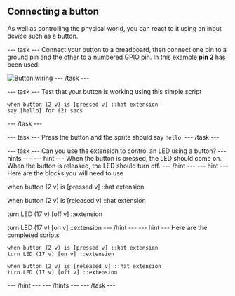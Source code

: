 ## Connecting a button

As well as controlling the physical world, you can react to it using an input device such as a button.

--- task ---
Connect your button to a breadboard, then connect one pin to a ground pin and the other to a numbered GPIO pin. In this example **pin 2** has been used:

![Button wiring](images/button.png)
--- /task ---

--- task ---
Test that your button is working using this simple script


```blocks3
when button (2 v) is [pressed v] ::hat extension
say [hello] for (2) secs
```
--- /task ---

--- task ---
Press the button and the sprite should say `hello`.
--- /task ---

--- task ---
Can you use the extension to control an LED using a button?
--- hints --- --- hint ---
When the button is pressed, the LED should come on.
When the button is released, the LED should turn off.
--- /hint --- --- hint ---
Here are the blocks you will need to use

when button (2 v) is [pressed v] ::hat extension

when button (2 v) is [released v] ::hat extension

turn LED (17 v) [off v] ::extension

turn LED (17 v) [on v] ::extension
--- /hint --- --- hint ---
Here are the completed scripts

```blocks3
when button (2 v) is [pressed v] ::hat extension
turn LED (17 v) [on v] ::extension

when button (2 v) is [released v] ::hat extension
turn LED (17 v) [off v] ::extension
```
--- /hint --- --- /hints ---
--- /task ---
